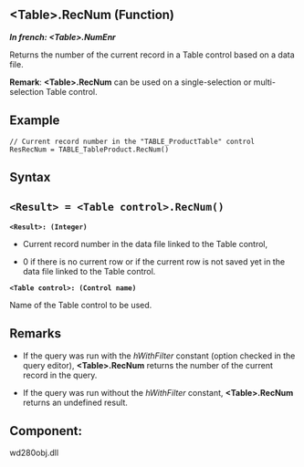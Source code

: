


## &lt;Table&gt;.RecNum (Function)

***In french: &lt;Table&gt;.NumEnr***



<a name="XUse"></a>
<a name="Use"></a>
<a name="description"></a>
Returns the number of the current record in a Table control based on a data file.

**Remark**: **&lt;Table&gt;.RecNum** can be used on a single-selection or multi-selection Table control.


<a name="Example1"></a>
<a name="sample_code"></a>

## Example


```wl
// Current record number in the "TABLE_ProductTable" control
ResRecNum = TABLE_TableProduct.RecNum()
```

<a name="XSYNTAX"></a>
<a name="SYNTAX1"></a>

## Syntax

`<Result> = <Table control>.RecNum()`
---

**`<Result>: (Integer)`**



- Current record number in the data file linked to the Table control, 

- 0 if there is no current row or if the current row is not saved yet in the data file linked to the Table control.




**`<Table control>: (Control name)`**

Name of the Table control to be used.



<a name="NOTE0"></a>
<a name="NOTE0_1"></a>

## Remarks


- If the query was run with the *hWithFilter* constant (option checked in the query editor), **&lt;Table&gt;.RecNum** returns the number of the current record in the query.

- If the query was run without the *hWithFilter* constant, **&lt;Table&gt;.RecNum** returns an undefined result.




<a name="XComponent"></a>

## Component:
wd280obj.dll
